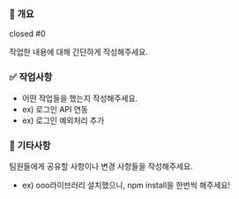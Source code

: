 ### 📌 개요
<!-- PR과 관련있는 Issue를 closed 해주세요 -->
closed #0

작업한 내용에 대해 간단하게 작성해주세요.

### ✅ 작업사항

- 어떤 작업들을 했는지 작성해주세요.
- ex) 로그인 API 연동
- ex) 로그인 예외처리 추가

### 📝 기타사항

팀원들에게 공유할 사항이나 변경 사항들을 작성해주세요.
- ex) ooo라이브러리 설치했으니, npm install을 한번씩 해주세요!
